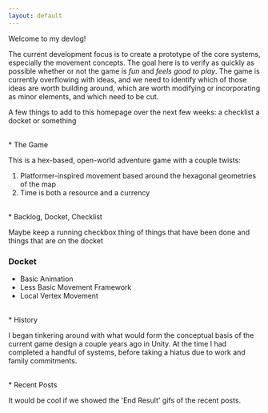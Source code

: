 ```yaml
---
layout: default
---
```


Welcome to my devlog!

The current development focus is to create a prototype of the core systems, especially the movement concepts. The goal here is to verify as quickly as possible whether or not the game is _fun_ and _feels good to play_. The game is currently overflowing with ideas, and we need to identify which of those ideas are worth building around, which are worth modifying or incorporating as minor elements, and which need to be cut.

A few things to add to this homepage over the next few weeks:
a checklist
a docket or something 


<br>
* The Game

This is a hex-based, open-world adventure game with a couple twists:
1. Platformer-inspired movement based around the hexagonal geometries of the map
1. Time is both a resource and a currency

<br>
* Backlog, Docket, Checklist

Maybe keep a running checkbox thing of things that have been done and things that are on the docket

### Docket
* Basic Animation
* Less Basic Movement Framework
* Local Vertex Movement

<br>
* History

I began tinkering around with what would form the conceptual basis of the current game design a couple years ago in Unity. At the time I had completed a handful of systems, before taking a hiatus due to work and family commitments.


<br>
* Recent Posts


It would be cool if we showed the 'End Result' gifs of the recent posts.